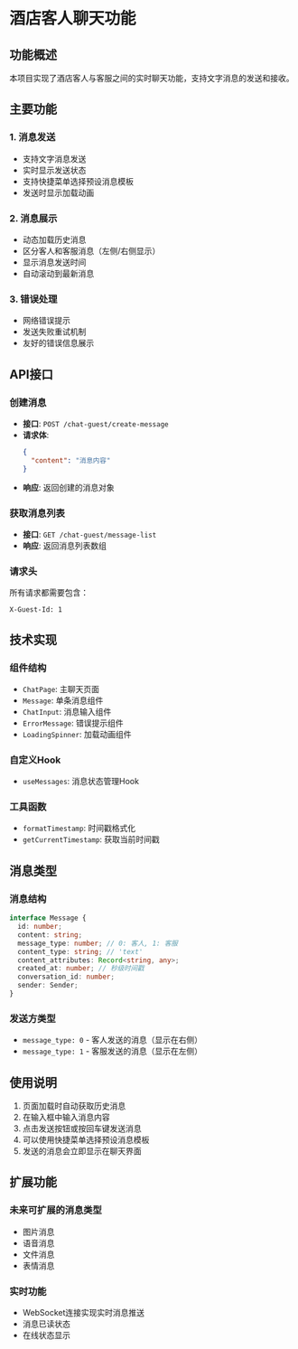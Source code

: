 # 酒店客人聊天功能

## 功能概述

本项目实现了酒店客人与客服之间的实时聊天功能，支持文字消息的发送和接收。

## 主要功能

### 1. 消息发送
- 支持文字消息发送
- 实时显示发送状态
- 支持快捷菜单选择预设消息模板
- 发送时显示加载动画

### 2. 消息展示
- 动态加载历史消息
- 区分客人和客服消息（左侧/右侧显示）
- 显示消息发送时间
- 自动滚动到最新消息

### 3. 错误处理
- 网络错误提示
- 发送失败重试机制
- 友好的错误信息展示

## API接口

### 创建消息
- **接口**: `POST /chat-guest/create-message`
- **请求体**: 
  ```json
  {
    "content": "消息内容"
  }
  ```
- **响应**: 返回创建的消息对象

### 获取消息列表
- **接口**: `GET /chat-guest/message-list`
- **响应**: 返回消息列表数组

### 请求头
所有请求都需要包含：
```
X-Guest-Id: 1
```

## 技术实现

### 组件结构
- `ChatPage`: 主聊天页面
- `Message`: 单条消息组件
- `ChatInput`: 消息输入组件
- `ErrorMessage`: 错误提示组件
- `LoadingSpinner`: 加载动画组件

### 自定义Hook
- `useMessages`: 消息状态管理Hook

### 工具函数
- `formatTimestamp`: 时间戳格式化
- `getCurrentTimestamp`: 获取当前时间戳

## 消息类型

### 消息结构
```typescript
interface Message {
  id: number;
  content: string;
  message_type: number; // 0: 客人, 1: 客服
  content_type: string; // 'text'
  content_attributes: Record<string, any>;
  created_at: number; // 秒级时间戳
  conversation_id: number;
  sender: Sender;
}
```

### 发送方类型
- `message_type: 0` - 客人发送的消息（显示在右侧）
- `message_type: 1` - 客服发送的消息（显示在左侧）

## 使用说明

1. 页面加载时自动获取历史消息
2. 在输入框中输入消息内容
3. 点击发送按钮或按回车键发送消息
4. 可以使用快捷菜单选择预设消息模板
5. 发送的消息会立即显示在聊天界面

## 扩展功能

### 未来可扩展的消息类型
- 图片消息
- 语音消息
- 文件消息
- 表情消息

### 实时功能
- WebSocket连接实现实时消息推送
- 消息已读状态
- 在线状态显示
